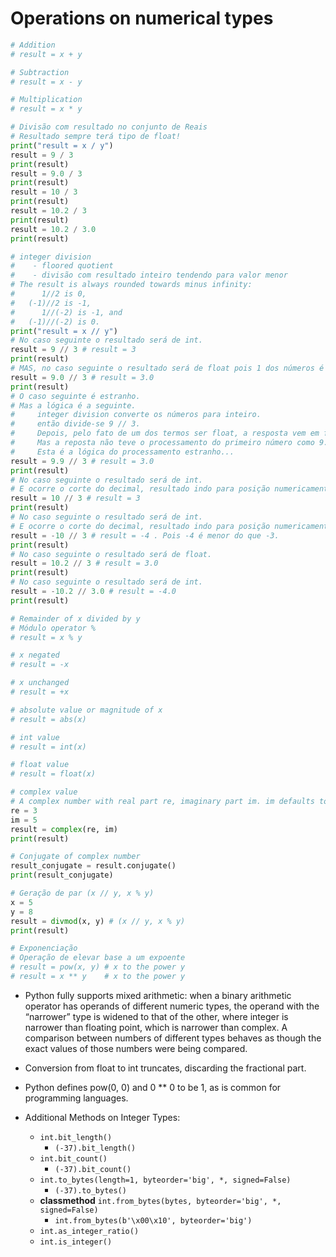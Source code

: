 # Operations on numerical types

```python
# Addition
# result = x + y

# Subtraction
# result = x - y

# Multiplication
# result = x * y

# Divisão com resultado no conjunto de Reais
# Resultado sempre terá tipo de float!
print("result = x / y") 
result = 9 / 3
print(result)
result = 9.0 / 3
print(result)
result = 10 / 3
print(result)
result = 10.2 / 3
print(result)
result = 10.2 / 3.0
print(result)

# integer division
#    - floored quotient 
#    - divisão com resultado inteiro tendendo para valor menor
# The result is always rounded towards minus infinity: 
#      1//2 is 0, 
#   (-1)//2 is -1, 
#      1//(-2) is -1, and 
#   (-1)//(-2) is 0.
print("result = x // y") 
# No caso seguinte o resultado será de int. 
result = 9 // 3 # result = 3
print(result)
# MAS, no caso seguinte o resultado será de float pois 1 dos números é do tipo float. 
result = 9.0 // 3 # result = 3.0
print(result)
# O caso seguinte é estranho.
# Mas a lógica é a seguinte.
#     integer division converte os números para inteiro.
#     então divide-se 9 // 3.
#     Depois, pelo fato de um dos termos ser float, a resposta vem em float.
#     Mas a reposta não teve o processamento do primeiro número como 9.9. O primeiro número foi processado como 9.
#     Esta é a lógica do processamento estranho...
result = 9.9 // 3 # result = 3.0
print(result)
# No caso seguinte o resultado será de int. 
# E ocorre o corte do decimal, resultado indo para posição numericamente menor.
result = 10 // 3 # result = 3
print(result)
# No caso seguinte o resultado será de int. 
# E ocorre o corte do decimal, resultado indo para posição numericamente menor.
result = -10 // 3 # result = -4 . Pois -4 é menor do que -3.
print(result)
# No caso seguinte o resultado será de float. 
result = 10.2 // 3 # result = 3.0
print(result)
# No caso seguinte o resultado será de int. 
result = -10.2 // 3.0 # result = -4.0
print(result)

# Remainder of x divided by y
# Módulo operator %
# result = x % y

# x negated
# result = -x

# x unchanged
# result = +x

# absolute value or magnitude of x
# result = abs(x)

# int value
# result = int(x)

# float value
# result = float(x)

# complex value
# A complex number with real part re, imaginary part im. im defaults to zero
re = 3
im = 5
result = complex(re, im)
print(result)

# Conjugate of complex number
result_conjugate = result.conjugate()
print(result_conjugate)

# Geração de par (x // y, x % y)
x = 5
y = 8
result = divmod(x, y) # (x // y, x % y)
print(result)

# Exponenciação
# Operação de elevar base a um expoente
# result = pow(x, y) # x to the power y
# result = x ** y    # x to the power y
```  

- Python fully supports mixed arithmetic: when a binary arithmetic operator has operands of different numeric types, the operand with the “narrower” type is widened to that of the other, where integer is narrower than floating point, which is narrower than complex. A comparison between numbers of different types behaves as though the exact values of those numbers were being compared.
- Conversion from float to int truncates, discarding the fractional part.
- Python defines pow(0, 0) and 0 ** 0 to be 1, as is common for programming languages.

- Additional Methods on Integer Types:
    - `int.bit_length()`
        - `(-37).bit_length()`
    - `int.bit_count()`
        - `(-37).bit_count()`
    - `int.to_bytes(length=1, byteorder='big', *, signed=False)`
        - `(-37).to_bytes()`
    - **classmethod** `int.from_bytes(bytes, byteorder='big', *, signed=False)`
        - `int.from_bytes(b'\x00\x10', byteorder='big')`
    - `int.as_integer_ratio()`
    - `int.is_integer()`
```
